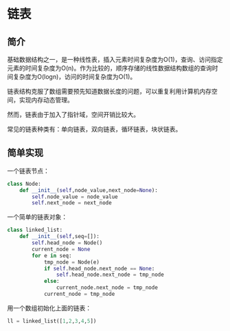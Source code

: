 # 链表

## 简介

基础数据结构之一，是一种线性表，插入元素时间复杂度为O\(1\)，查询、访问指定元素的时间复杂度为O\(n\)。作为比较的，顺序存储的线性数据结构数组的查询时间复杂度为O\(logn\)，访问的时间复杂度为O\(1\)。

链表结构克服了数组需要预先知道数据长度的问题，可以重复利用计算机内存空间，实现内存动态管理。

然而，链表由于加入了指针域，空间开销比较大。

常见的链表种类有：单向链表，双向链表，循环链表，块状链表。

## 简单实现

一个链表节点：

```py
class Node:
    def __init__(self,node_value,next_node=None):
        self.node_value = node_value
        self.next_node = next_node
```

一个简单的链表对象：

```py
class linked_list:
    def __init__(self,seq=[]):
        self.head_node = Node()
        current_node = None
        for e in seq:
            tmp_node = Node(e)
            if self.head_node.next_node == None:
                self.head_node.next_node = tmp_node
            else:
                current_node.next_node = tmp_node
            current_node = tmp_node
```

用一个数组初始化上面的链表：

```py
ll = linked_list([1,2,3,4,5])
```



